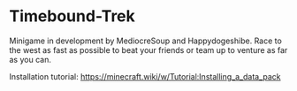 # Timebound-Trek
Minigame in development by MediocreSoup and Happydogeshibe. Race to the west as fast as possible to beat your friends or team up to venture as far as you can.

Installation tutorial:
https://minecraft.wiki/w/Tutorial:Installing_a_data_pack
